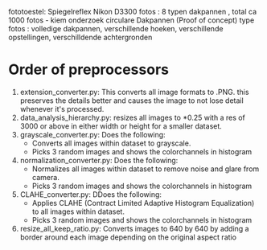 fototoestel: Spiegelreflex Nikon D3300 
fotos      : 8 typen dakpannen , total ca 1000 fotos - kiem onderzoek circulare Dakpannen (Proof of concept)
type fotos : volledige dakpannen, verschillende hoeken, verschillende opstellingen, verschilldende achtergronden 

# Order of preprocessors

1. extension_converter.py: This converts all image formats to .PNG. this preserves the details better and causes the image to not lose detail whenever it's processed.
2. data_analysis_hierarchy.py: resizes all images to *0.25 with a res of 3000 or above in either width or height for a smaller dataset.
3. grayscale_converter.py: Does the following:
    * Converts all images within dataset to grayscale.
    * Picks 3 random images and shows the colorchannels in histogram
4. normalization_converter.py: Does the following:
    * Normalizes all images within dataset to remove noise and glare from camera.
    * Picks 3 random images and shows the colorchannels in histogram
5. CLAHE_converter.py: DDoes the following:
    * Applies CLAHE (Contract Limited Adaptive Histogram Equalization) to all images within dataset.
    * Picks 3 random images and shows the colorchannels in histogram
6. resize_all_keep_ratio.py: Converts images to 640 by 640 by adding a border around each image depending on the original aspect ratio